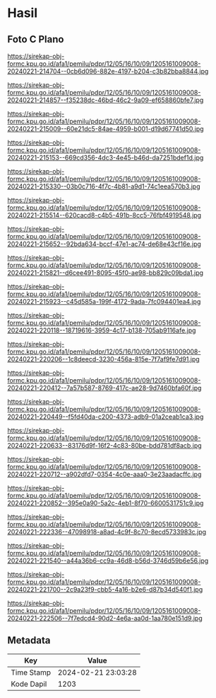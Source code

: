 # Hasil

## Foto C Plano

https://sirekap-obj-formc.kpu.go.id/afa1/pemilu/pdpr/12/05/16/10/09/1205161009008-20240221-214704--0cb6d096-882e-4197-b204-c3b82bba8844.jpg

https://sirekap-obj-formc.kpu.go.id/afa1/pemilu/pdpr/12/05/16/10/09/1205161009008-20240221-214857--f35238dc-46bd-46c2-9a09-ef658860bfe7.jpg

https://sirekap-obj-formc.kpu.go.id/afa1/pemilu/pdpr/12/05/16/10/09/1205161009008-20240221-215009--60e21dc5-84ae-4959-b001-d19d67741d50.jpg

https://sirekap-obj-formc.kpu.go.id/afa1/pemilu/pdpr/12/05/16/10/09/1205161009008-20240221-215153--669cd356-4dc3-4e45-b46d-da7251bdef1d.jpg

https://sirekap-obj-formc.kpu.go.id/afa1/pemilu/pdpr/12/05/16/10/09/1205161009008-20240221-215330--03b0c716-4f7c-4b81-a9d1-74c1eea570b3.jpg

https://sirekap-obj-formc.kpu.go.id/afa1/pemilu/pdpr/12/05/16/10/09/1205161009008-20240221-215514--620cacd8-c4b5-491b-8cc5-76fbf4919548.jpg

https://sirekap-obj-formc.kpu.go.id/afa1/pemilu/pdpr/12/05/16/10/09/1205161009008-20240221-215652--92bda634-bccf-47e1-ac74-de68e43cf16e.jpg

https://sirekap-obj-formc.kpu.go.id/afa1/pemilu/pdpr/12/05/16/10/09/1205161009008-20240221-215821--d6cee491-8095-45f0-ae98-bb829c09bda1.jpg

https://sirekap-obj-formc.kpu.go.id/afa1/pemilu/pdpr/12/05/16/10/09/1205161009008-20240221-215923--c45d585a-199f-4172-9ada-7fc094401ea4.jpg

https://sirekap-obj-formc.kpu.go.id/afa1/pemilu/pdpr/12/05/16/10/09/1205161009008-20240221-220118--18719616-3959-4c17-b138-705ab9116afe.jpg

https://sirekap-obj-formc.kpu.go.id/afa1/pemilu/pdpr/12/05/16/10/09/1205161009008-20240221-220206--1c8deecd-3230-456a-815e-7f7af9fe7d91.jpg

https://sirekap-obj-formc.kpu.go.id/afa1/pemilu/pdpr/12/05/16/10/09/1205161009008-20240221-220412--7a57b587-8769-417c-ae28-9d7460bfa60f.jpg

https://sirekap-obj-formc.kpu.go.id/afa1/pemilu/pdpr/12/05/16/10/09/1205161009008-20240221-220449--f5fd40da-c200-4373-adb9-01a2ceab1ca3.jpg

https://sirekap-obj-formc.kpu.go.id/afa1/pemilu/pdpr/12/05/16/10/09/1205161009008-20240221-220633--83176d9f-16f2-4c83-80be-bdd781df8acb.jpg

https://sirekap-obj-formc.kpu.go.id/afa1/pemilu/pdpr/12/05/16/10/09/1205161009008-20240221-220712--a902dfd7-0354-4c0e-aaa0-3e23aadacffc.jpg

https://sirekap-obj-formc.kpu.go.id/afa1/pemilu/pdpr/12/05/16/10/09/1205161009008-20240221-220852--395e0a90-5a2c-4eb1-8f70-6600531751c9.jpg

https://sirekap-obj-formc.kpu.go.id/afa1/pemilu/pdpr/12/05/16/10/09/1205161009008-20240221-222336--47098918-a8ad-4c9f-8c70-8ecd5733983c.jpg

https://sirekap-obj-formc.kpu.go.id/afa1/pemilu/pdpr/12/05/16/10/09/1205161009008-20240221-221540--a44a36b6-cc9a-46d8-b56d-3746d59b6e56.jpg

https://sirekap-obj-formc.kpu.go.id/afa1/pemilu/pdpr/12/05/16/10/09/1205161009008-20240221-221700--2c9a23f9-cbb5-4a16-b2e6-d87b34d540f1.jpg

https://sirekap-obj-formc.kpu.go.id/afa1/pemilu/pdpr/12/05/16/10/09/1205161009008-20240221-222506--7f7edcd4-90d2-4e6a-aa0d-1aa780e151d9.jpg


## Metadata

| Key        | Value               |
| ---------- | ------------------- |
| Time Stamp | 2024-02-21 23:03:28 |
| Kode Dapil | 1203                |




